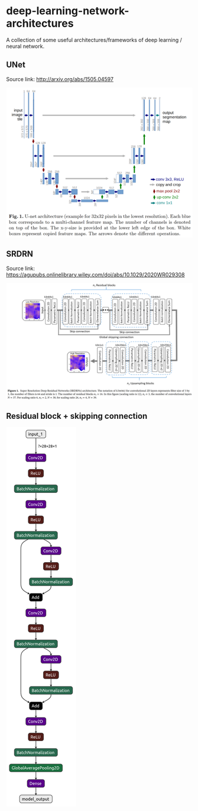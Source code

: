 # deep-learning-network-architectures
A collection of some useful architectures/frameworks of deep learning / neural network.

## UNet

Source link: <http://arxiv.org/abs/1505.04597>

![UNet](/pics/Ronneberger-2015-UNet.png)

## SRDRN

Source link: <https://agupubs.onlinelibrary.wiley.com/doi/abs/10.1029/2020WR029308>

![SRDRN](/pics/Wang-2021-SRDRN.png)

## Residual block + skipping connection

![SRDRN](/pics/residual-block+skipping-connection.png)
